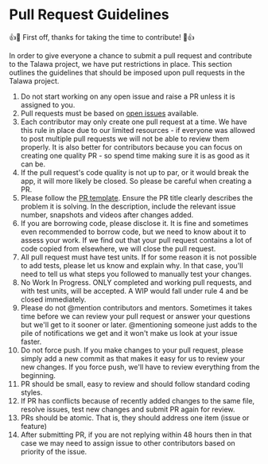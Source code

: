 # Pull Request Guidelines

:+1::tada: First off, thanks for taking the time to contribute! :tada::+1:

In order to give everyone a chance to submit a pull request and contribute to the Talawa project, we have put restrictions in place. This section outlines the guidelines that should be imposed upon pull requests in the Talawa project.

1. Do not start working on any open issue and raise a PR unless it is assigned to you.
2. Pull requests must be based on [open issues](https://github.com/PalisadoesFoundation/talawa/issues) available.
3. Each contributor may only create one pull request at a time. We have this rule in place due to our limited resources - if everyone was allowed to post multiple pull requests we will not be able to review them properly. It is also better for contributors because you can focus on creating one quality PR - so spend time making sure it is as good as it can be.
4. If the pull request's code quality is not up to par, or it would break the app, it will more likely be closed. So please be careful when creating a PR.
5. Please follow the [PR template](https://github.com/PalisadoesFoundation/templates/pr-template.md). Ensure the PR title clearly describes the problem it is solving. In the description, include the relevant issue number, snapshots and videos after changes added.
6. If you are borrowing code, please disclose it. It is fine and sometimes even recommended to borrow code, but we need to know about it to assess your work. If we find out that your pull request contains a lot of code copied from elsewhere, we will close the pull request.
7. All pull request must have test units. If for some reason it is not possible to add tests, please let us know and explain why. In that case, you'll need to tell us what steps you followed to manually test your changes.
8. No Work In Progress. ONLY completed and working pull requests, and with test units, will be accepted. A WIP would fall under rule 4 and be closed immediately.
9. Please do not @mention contributors and mentors. Sometimes it takes time before we can review your pull request or answer your questions but we'll get to it sooner or later. @mentioning someone just adds to the pile of notifications we get and it won't make us look at your issue faster.
10. Do not force push. If you make changes to your pull request, please simply add a new commit as that makes it easy for us to review your new changes. If you force push, we'll have to review everything from the beginning.
11. PR should be small, easy to review and should follow standard coding styles.
12. If PR has conflicts because of recently added changes to the same file, resolve issues, test new changes and submit PR again for review.
13. PRs should be atomic. That is, they should address one item (issue or feature)
14. After submitting PR, if you are not replying within 48 hours then in that case we may need to assign issue to other contributors based on priority of the issue.